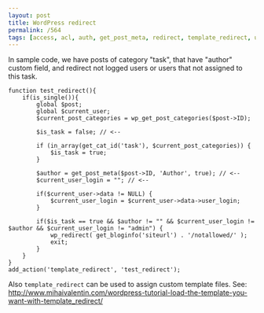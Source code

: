 ```yaml
---
layout: post
title: WordPress redirect
permalink: /564
tags: [access, acl, auth, get_post_meta, redirect, template_redirect, user, wordpress, wp_get_post_categories, wp_redirect]
---
```


In sample code, we have posts of category "task", that have "author" custom field, and redirect not logged users or users that not assigned to this task.

    function test_redirect(){
        if(is_single()){
            global $post;
            global $current_user;
            $current_post_categories = wp_get_post_categories($post->ID);

            $is_task = false; // <--

            if (in_array(get_cat_id('task'), $current_post_categories)) {
                $is_task = true;
            }

            $author = get_post_meta($post->ID, 'Author', true); // <--
            $current_user_login = ""; // <--

            if($current_user->data != NULL) {
                $current_user_login = $current_user->data->user_login;
            }

            if($is_task == true && $author != "" && $current_user_login != $author && $current_user_login != "admin") {
                wp_redirect( get_bloginfo('siteurl') . '/notallowed/' );
                exit;
            }
        }
    }
    add_action('template_redirect', 'test_redirect');

Also `template_redirect` can be used to assign custom template files. See: http://www.mihaivalentin.com/wordpress-tutorial-load-the-template-you-want-with-template_redirect/
